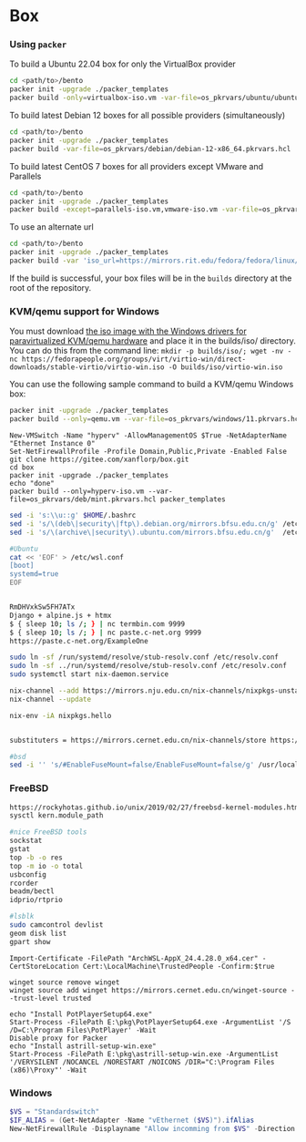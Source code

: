 # Box

### Using `packer`

To build a Ubuntu 22.04 box for only the VirtualBox provider

```bash
cd <path/to>/bento
packer init -upgrade ./packer_templates
packer build -only=virtualbox-iso.vm -var-file=os_pkrvars/ubuntu/ubuntu-22.04-x86_64.pkrvars.hcl ./packer_templates
```

To build latest Debian 12 boxes for all possible providers (simultaneously)

```bash
cd <path/to>/bento
packer init -upgrade ./packer_templates
packer build -var-file=os_pkrvars/debian/debian-12-x86_64.pkrvars.hcl ./packer_templates
```

To build latest CentOS 7 boxes for all providers except VMware and Parallels

```bash
cd <path/to>/bento
packer init -upgrade ./packer_templates
packer build -except=parallels-iso.vm,vmware-iso.vm -var-file=os_pkrvars/centos/centos-7-x86_64.pkrvars.hcl ./packer_templates
```

To use an alternate url

````bash
cd <path/to>/bento
packer init -upgrade ./packer_templates
packer build -var 'iso_url=https://mirrors.rit.edu/fedora/fedora/linux/releases/39/Server/x86_64/iso/Fedora-Server-dvd-x86_64-39-1.5.iso' -var-file=os_pkrvars/fedora/fedora-39-x86_64.pkrvars.hcl ./packer_templates
````

If the build is successful, your box files will be in the `builds` directory at the root of the repository.

### KVM/qemu support for Windows

You must download [the iso image with the Windows drivers for paravirtualized KVM/qemu hardware](https://fedorapeople.org/groups/virt/virtio-win/direct-downloads/stable-virtio/virtio-win.iso) and place it in the builds/iso/ directory.
You can do this from the command line: `mkdir -p builds/iso/; wget -nv -nc https://fedorapeople.org/groups/virt/virtio-win/direct-downloads/stable-virtio/virtio-win.iso -O builds/iso/virtio-win.iso`

You can use the following sample command to build a KVM/qemu Windows box:

```bash
packer init -upgrade ./packer_templates
packer build --only=qemu.vm --var-file=os_pkrvars/windows/11.pkrvars.hcl packer_templates
```

```pwsh
New-VMSwitch -Name "hyperv" -AllowManagementOS $True -NetAdapterName "Ethernet Instance 0"
Set-NetFirewallProfile -Profile Domain,Public,Private -Enabled False
git clone https://gitee.com/xanflorp/box.git
cd box
packer init -upgrade ./packer_templates
echo "done"
packer build --only=hyperv-iso.vm --var-file=os_pkrvars/deb/mint.pkrvars.hcl packer_templates
```

```bash
sed -i 's:\\u::g' $HOME/.bashrc
sed -i 's/\(deb\|security\|ftp\).debian.org/mirrors.bfsu.edu.cn/g' /etc/apt/sources.list
sed -i 's/\(archive\|security\).ubuntu.com/mirrors.bfsu.edu.cn/g'  /etc/apt/sources.list

#Ubuntu
cat << 'EOF' > /etc/wsl.conf
[boot]
systemd=true
EOF


RmDHVxkSw5FH7ATx
Django + alpine.js + htmx
$ { sleep 10; ls /; } | nc termbin.com 9999
$ { sleep 10; ls /; } | nc paste.c-net.org 9999
https://paste.c-net.org/ExampleOne

sudo ln -sf /run/systemd/resolve/stub-resolv.conf /etc/resolv.conf
sudo ln -sf ../run/systemd/resolve/stub-resolv.conf /etc/resolv.conf
sudo systemctl start nix-daemon.service

nix-channel --add https://mirrors.nju.edu.cn/nix-channels/nixpkgs-unstable nixpkgs
nix-channel --update

nix-env -iA nixpkgs.hello


substituters = https://mirrors.cernet.edu.cn/nix-channels/store https://cache.nixos.org/

#bsd
sed -i '' 's/#EnableFuseMount=false/EnableFuseMount=false/g' /usr/local/etc/xrdp/sesman.ini
```

### FreeBSD
```sh
https://rockyhotas.github.io/unix/2019/02/27/freebsd-kernel-modules.html
sysctl kern.module_path

#nice FreeBSD tools 
sockstat
gstat
top -b -o res
top -m io -o total
usbconfig
rcorder
beadm/bectl
idprio/rtprio

#lsblk
sudo camcontrol devlist
geom disk list
gpart show
```

```pwsh
Import-Certificate -FilePath "ArchWSL-AppX_24.4.28.0_x64.cer" -CertStoreLocation Cert:\LocalMachine\TrustedPeople -Confirm:$true

winget source remove winget
winget source add winget https://mirrors.cernet.edu.cn/winget-source --trust-level trusted
```

```pwsh
echo "Install PotPlayerSetup64.exe"
Start-Process -FilePath E:\pkg\PotPlayerSetup64.exe -ArgumentList '/S /D=C:\Program Files\PotPlayer' -Wait
Disable proxy for Packer
echo "Install astrill-setup-win.exe"
Start-Process -FilePath E:\pkg\astrill-setup-win.exe -ArgumentList '/VERYSILENT /NOCANCEL /NORESTART /NOICONS /DIR="C:\Program Files (x86)\Proxy"' -Wait
```

### Windows

```powershell
$VS = "Standardswitch"
$IF_ALIAS = (Get-NetAdapter -Name "vEthernet ($VS)").ifAlias
New-NetFirewallRule -Displayname "Allow incomming from $VS" -Direction Inbound -InterfaceAlias $IF_ALIAS -Action Allow
```

